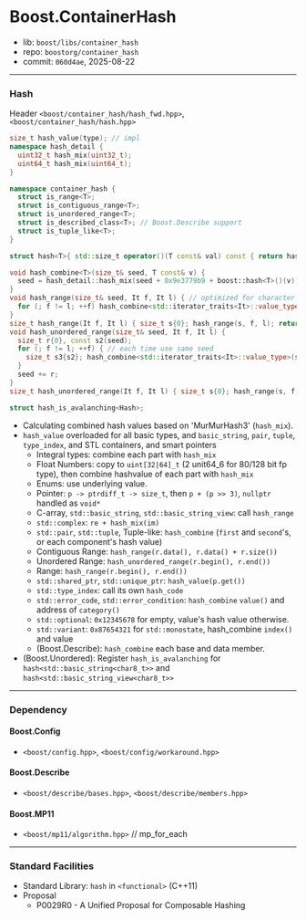 # Boost.ContainerHash

* lib: `boost/libs/container_hash`
* repo: `boostorg/container_hash`
* commit: `060d4ae`, 2025-08-22

------
### Hash

Header `<boost/container_hash/hash_fwd.hpp>`, `<boost/container_hash/hash.hpp>`

```c++
size_t hash_value(type); // impl
namespace hash_detail {
  uint32_t hash_mix(uint32_t);
  uint64_t hash_mix(uint64_t);
}

namespace container_hash {
  struct is_range<T>;
  struct is_contiguous_range<T>;
  struct is_unordered_range<T>;
  struct is_described_class<T>; // Boost.Describe support
  struct is_tuple_like<T>;
}

struct hash<T>{ std::size_t operator()(T const& val) const { return hash_value(val); } };

void hash_combine<T>(size_t& seed, T const& v) {
  seed = hash_detail::hash_mix(seed + 0x9e3779b9 + boost::hash<T>()(v));
}
void hash_range(size_t& seed, It f, It l) { // optimized for character types
  for (; f != l; ++f) hash_combine<std::iterator_traits<It>::value_type>(seed, *f);
}
size_t hash_range(It f, It l) { size_t s{0}; hash_range(s, f, l); return s; }
void hash_unordered_range(size_t& seed, It f, It l) {
  size_t r{0}, const s2(seed);
  for (; f != l; ++f) { // each time use same seed
    size_t s3{s2}; hash_combine<std::iterator_traits<It>::value_type>(s3, *f); r += s3;
  }
  seed += r;
}
size_t hash_unordered_range(It f, It l) { size_t s{0}; hash_range(s, f, l); return s; }

struct hash_is_avalanching<Hash>;
```

* Calculating combined hash values based on 'MurMurHash3' (`hash_mix`).
* `hash_value` overloaded for all basic types, and `basic_string`, `pair`, `tuple`, `type_index`,
  and STL containers, and smart pointers
  - Integral types: combine each part with `hash_mix`
  - Float Numbers: copy to `uint[32|64]_t` (2 unit64_6 for 80/128 bit fp type), then combine hashvalue of each part with `hash_mix`
  - Enums: use underlying value.
  - Pointer: `p -> ptrdiff_t -> size_t`, then `p + (p >> 3)`, `nullptr` handled as `void*`
  - C-array, `std::basic_string`, `std::basic_string_view`: call `hash_range`
  - `std::complex`: `re + hash_mix(im)`
  - `std::pair`, `std::tuple`, Tuple-like: `hash_combine` (`first` and `second`'s, or each component's hash value)
  - Contiguous Range: `hash_range(r.data(), r.data() + r.size())`
  - Unordered Range: `hash_unordered_range(r.begin(), r.end())`
  - Range: `hash_range(r.begin(), r.end())`
  - `std::shared_ptr`, `std::unique_ptr`: `hash_value(p.get())`
  - `std::type_index`: call its own `hash_code`
  - `std::error_code`, `std::error_condition`: `hash_combine` `value()` and address of `category()`
  - `std::optional`: `0x12345678` for empty, value's hash value otherwise.
  - `std::variant`: `0x87654321` for `std::monostate`, hash_combine `index()` and value
  - (Boost.Describe): `hash_combine` each base and data member.
* (Boost.Unordered): Register `hash_is_avalanching` for `hash<std::basic_string<char8_t>>` and `hash<std::basic_string_view<char8_t>>`

------
### Dependency

#### Boost.Config

* `<boost/config.hpp>`, `<boost/config/workaround.hpp>`

#### Boost.Describe

* `<boost/describe/bases.hpp>`, `<boost/describe/members.hpp>`

#### Boost.MP11

* `<boost/mp11/algorithm.hpp>` // mp_for_each

------
### Standard Facilities

* Standard Library: `hash` in `<functional>` (C++11)
* Proposal
  * P0029R0 - A Unified Proposal for Composable Hashing
